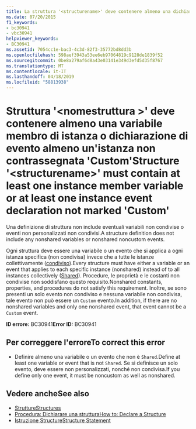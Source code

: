 ```yaml
---
title: La struttura '<structurename>' deve contenere almeno una dichiarazione di evento o di variabile membro di istanza non contrassegnata 'Custom'
ms.date: 07/20/2015
f1_keywords:
- bc30941
- vbc30941
helpviewer_keywords:
- BC30941
ms.assetid: 7054cc1e-bac3-4c3d-82f3-35772bd8dd3b
ms.openlocfilehash: 598aef3943a53ee6eb97064819c9128de1839f52
ms.sourcegitcommit: 0be8a279af6d8a43e03141e349d3efd5d35f8767
ms.translationtype: MT
ms.contentlocale: it-IT
ms.lasthandoff: 04/18/2019
ms.locfileid: "58813938"
---
```

# <a name="structure-structurename-must-contain-at-least-one-instance-member-variable-or-at-least-one-instance-event-declaration-not-marked-custom"></a><span data-ttu-id="c49f4-102">Struttura '\<nomestruttura >' deve contenere almeno una variabile membro di istanza o dichiarazione di evento almeno un'istanza non contrassegnata 'Custom'</span><span class="sxs-lookup"><span data-stu-id="c49f4-102">Structure '\<structurename>' must contain at least one instance member variable or at least one instance event declaration not marked 'Custom'</span></span>
<span data-ttu-id="c49f4-103">Una definizione di struttura non include eventuali variabili non condivise o eventi non personalizzati non condivisi.</span><span class="sxs-lookup"><span data-stu-id="c49f4-103">A structure definition does not include any nonshared variables or nonshared noncustom events.</span></span>  
  
 <span data-ttu-id="c49f4-104">Ogni struttura deve essere una variabile o un evento che si applica a ogni istanza specifica (non condivisa) invece che a tutte le istanze collettivamente ([condiviso](../../../visual-basic/language-reference/modifiers/shared.md)).</span><span class="sxs-lookup"><span data-stu-id="c49f4-104">Every structure must have either a variable or an event that applies to each specific instance (nonshared) instead of to all instances collectively ([Shared](../../../visual-basic/language-reference/modifiers/shared.md)).</span></span> <span data-ttu-id="c49f4-105">Procedure, le proprietà e le costanti non condivise non soddisfano questo requisito.</span><span class="sxs-lookup"><span data-stu-id="c49f4-105">Nonshared constants, properties, and procedures do not satisfy this requirement.</span></span> <span data-ttu-id="c49f4-106">Inoltre, se sono presenti un solo evento non condiviso e nessuna variabile non condivisa, tale evento non può essere un `Custom` evento.</span><span class="sxs-lookup"><span data-stu-id="c49f4-106">In addition, if there are no nonshared variables and only one nonshared event, that event cannot be a `Custom` event.</span></span>  
  
 <span data-ttu-id="c49f4-107">**ID errore:** BC30941</span><span class="sxs-lookup"><span data-stu-id="c49f4-107">**Error ID:** BC30941</span></span>  
  
## <a name="to-correct-this-error"></a><span data-ttu-id="c49f4-108">Per correggere l'errore</span><span class="sxs-lookup"><span data-stu-id="c49f4-108">To correct this error</span></span>  
  
-   <span data-ttu-id="c49f4-109">Definire almeno una variabile o un evento che non è `Shared`.</span><span class="sxs-lookup"><span data-stu-id="c49f4-109">Define at least one variable or event that is not `Shared`.</span></span> <span data-ttu-id="c49f4-110">Se si definisce un solo evento, deve essere non personalizzati, nonché non condivisa.</span><span class="sxs-lookup"><span data-stu-id="c49f4-110">If you define only one event, it must be noncustom as well as nonshared.</span></span>  
  
## <a name="see-also"></a><span data-ttu-id="c49f4-111">Vedere anche</span><span class="sxs-lookup"><span data-stu-id="c49f4-111">See also</span></span>

- [<span data-ttu-id="c49f4-112">Strutture</span><span class="sxs-lookup"><span data-stu-id="c49f4-112">Structures</span></span>](../../../visual-basic/programming-guide/language-features/data-types/structures.md)
- [<span data-ttu-id="c49f4-113">Procedura: Dichiarare una struttura</span><span class="sxs-lookup"><span data-stu-id="c49f4-113">How to: Declare a Structure</span></span>](../../../visual-basic/programming-guide/language-features/data-types/how-to-declare-a-structure.md)
- [<span data-ttu-id="c49f4-114">Istruzione Structure</span><span class="sxs-lookup"><span data-stu-id="c49f4-114">Structure Statement</span></span>](../../../visual-basic/language-reference/statements/structure-statement.md)
